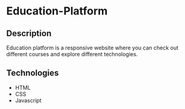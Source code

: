 # Education-Platform

## Description
Education platform is a responsive website where you can check out different courses and explore different technologies.

## Technologies
- HTML
- CSS
- Javascript

